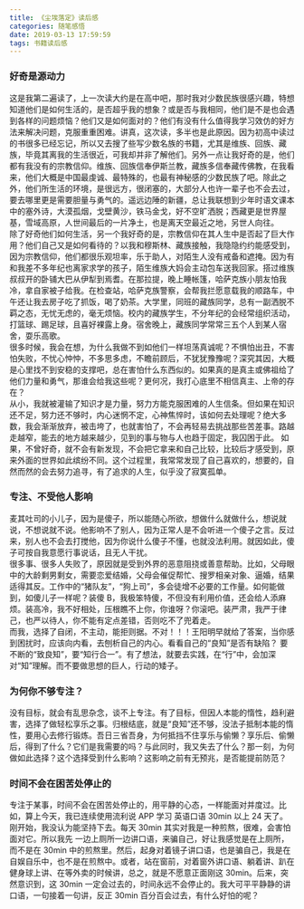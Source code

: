 ```yaml
---
title: 《尘埃落定》读后感
categories: 随笔感悟
date: 2019-03-13 17:59:59
tags: 书籍读后感
---
```


### 好奇是源动力

这是我第二遍读了，上一次读大约是在高中吧，那时我对少数民族很感兴趣，特想知道他们是如何生活的，是否超乎我的想象？或是否与我相同，他们是不是也会遇到各样的问题烦恼？他们又是如何面对的？他们有没有什么值得我学习效仿的好方法来解决问题，克服重重困难。讲真，这次读，多半也是此原因。因为初高中读过的书很多已经忘记，所以又去搜了些写少数名族的书籍，尤其是维族、回族、藏族，毕竟其离我的生活很近，可我却并非了解他们。另外一点让我好奇的是，他们都有我没有的宗教信仰。维族、回族信奉伊斯兰教，藏族多信奉藏传佛教，在我看来，他们大概是中国最虔诚、最特殊的，也最有神秘感的少数民族了吧。除此之外，他们所生活的环境，是很远方，很闭塞的，大部分人也许一辈子也不会去过，要去哪里更是需要胆量与勇气的。遥远边陲的新疆，总让我联想到少年时语文课本中的塞外诗，大漠孤烟，戈壁黄沙，铁马金戈，好不空旷洒脱；西藏更是世界屋基，雪域高原，人世间最后的一片净土，也是离天空最近之地，另世人向往。  
除了好奇他们如何生活，另一个我好奇的是，宗教信仰在其人生中是否起了巨大作用？他们自己又是如何看待的？以我和穆斯林、藏族接触，我隐隐约约能感受到，因为宗教信仰，他们都很乐观坦率，乐于助人，对陌生人没有戒备和遮掩。因为有和我差不多年纪也离家求学的孩子，陌生维族大妈会主动包车送我回家。搭过维族叔叔开的卧铺大巴从伊犁到焉耆。在那拉提，晚上睡帐篷，哈萨克族小朋友怕我冷，拿自家被子给我。在检查站，哈萨克族警察，会帮我拦愿意载我的顺路车，中午还让我去房子吃了抓饭，喝了奶茶。大学里，同班的藏族同学，总有一副洒脱不羁之态，无忧无虑的，毫无烦恼。校内的藏族学生，不分年纪的会经常组织活动，打篮球、踢足球，且喜好裸露上身。宿舍晚上，藏族同学常常三五个人到某人宿舍，耍乐高歌。  
很多时候，我会在想，为什么我做不到如他们一样坦荡真诚呢？不惧怕出丑，不害怕失败，不忧心忡忡，不多思多虑，不瞻前顾后，不犹犹豫豫呢？深究其因，大概是心里找不到安稳的支撑吧，总在害怕什么东西似的。如果真的是真主或佛祖给了他们力量和勇气，那谁会给我这些呢？更何况，我打心底里不相信真主、上帝的存在？  
从小，我就被灌输了知识才是力量，努力方能克服困难的人生信条。但如果在知识还不足，努力还不够时，内心迷惘不定，心神焦悴时，该如何去处理呢？绝大多数，我会渐渐放弃，被击垮了，也就害怕了，不会再轻易去挑战那些苦差事。路越走越窄，能去的地方越来越少，见到的事与物与人也趋于固定，我囚困于此。
如果，不曾好奇，就不会有新发现，不会把它拿来和自己比较，比较后才感受到，原来外面的世界如此缤纷不同。这个过程里，我常常发现了自己喜欢的，想要的，自然而然的会去努力追寻，有了追求的人生，似乎没了寂寞孤单。

### 专注、不受他人影响

麦其吐司的小儿子，因为是傻子，所以能随心所欲，想做什么就做什么，想说就说，不想说就不说。他影响不了别人，因为正常人是不会听进一个傻子之言。反过来，别人也不会去打搅他，因为你说什么傻子不懂，也就没法利用。就因如此，傻子可按自我意愿行事说话，且无人干扰。  
很多事、很多人失败了，原因就是受到外界的恶意阻挠或善意帮助。比如，父母眼中的大龄剩男剩女，需要恋爱结婚，父母会催促帮忙、搜罗相亲对象、逼婚，结果适得其反。工作中的“猪队友”，“狗上司”，多会徒增不必要的工作量。如何能做到，如傻儿子一样呢？装傻 B，我极笨特傻，不但没有利用价值，还会给人添麻烦。装高冷，我不好相处，压根瞧不上你，你谁呀？你滚吧。装严肃，我严于律己，也严以待人，你不能有定点差错，否则吃不了兜着走。  
而我，选择了自闭，不主动，能拒则据。不对！！！王阳明早就给了答案，当你感到困扰时，应该向内看，去刨析自己的内心。看看自己的“良知”是否有缺陷？ 要不断的“致良知”，要“知行合一”。有了想法，就要去实践，在“行”中，会加深对“知”理解。而不要做思想的巨人，行动的矮子。

### 为何你不够专注？

没有目标，就会有乱思杂念，谈不上专注。有了目标，但因人本能的惰性，趋利避害，选择了做轻松享乐之事。归根结底，就是“良知”还不够，没法子抵制本能的惰性，要用心去修行锻炼。吾日三省吾身，为何抵挡不住享乐与偷懒？享乐后、偷懒后，得到了什么？它们是我需要的吗？与此同时，我又失去了什么？那一刻，为何做如此选择？这个选择受到什么影响？这影响之前有无预兆，是否能提前防范？

### 时间不会在困苦处停止的

专注于某事，时间不会在困苦处停止的，用平静的心态，一样能面对并度过。比如，算上今天，我已连续使用流利说 APP 学习 英语口语 30min 以上 24 天了。刚开始，我没认为能坚持下去。每天 30min 其实对我是一种煎熬，很难，会害怕面对它。所以我先 一边上厕所一边讲口语，来骗自己，好让我感觉是在上厕所，而不是在 30min 中的煎熬里。然后，起身对着镜子讲口语，也是骗自己，我是在自娱自乐中，也不是在煎熬中。或者，站在窗前，对着窗外讲口语、躺着讲、趴在健身球上讲、在等外卖的时候讲，总之，就是不愿意正面刚这 30min。后来，突然意识到，这 30min 一定会过去的，时间永远不会停止的。我大可平平静静的讲口语，一句接着一句讲，反正 30min 百分百会过去，有什么好怕的呢？

